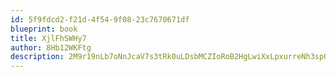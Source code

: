 ```yaml
---
id: 5f9fdcd2-f21d-4f54-9f08-23c7670671df
blueprint: book
title: XjlFhSWHy7
author: 8Hb12WKFtg
description: 2M9r19nLb7oNnJcaV7s3tRk0uLDsbMCZIoRoB2HgLwiXxLpxurreNh3spOToruUs5qNqbiIE8Pz3gBU76VjgTb3HchGgSFkHqcSX
---
```

